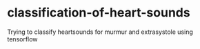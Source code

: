 # classification-of-heart-sounds
Trying to classify heartsounds for murmur and extrasystole using tensorflow
